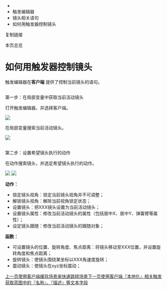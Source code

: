   * [](/)
  * 触发编辑器
  * 镜头相关语句
  * 如何用触发器控制镜头

复制链接

本页总览

# 如何用触发器控制镜头

触发编辑器在**客户端** 提供了控制当前镜头的语句。

##
第一步：在局部变量中获取当前活动镜头[​](/Manual/TriggerEditor/Camera/ControlCamera#第一步在局部变量中获取当前活动镜头
"第一步：在局部变量中获取当前活动镜头的直接链接")

打开触发编辑器，并选择客户端。

![](https://doc.sce.xd.com/assets/images/触发器客户端-86dc73c9755c01c5d9022371d9a1d6e2.png)

在局部变量搜索当前活动镜头。

![](https://doc.sce.xd.com/assets/images/获取镜头实例-85bbb6b25c5006709ebb901a725a6b58.png)

##
第二步：设置希望镜头执行的动作[​](/Manual/TriggerEditor/Camera/ControlCamera#第二步设置希望镜头执行的动作
"第二步：设置希望镜头执行的动作的直接链接")

在动作搜索镜头，并选定希望镜头执行的动作。

![](https://doc.sce.xd.com/assets/images/镜头动作-207b9726ef160d8a3c612b856cf33939.png)
![](https://doc.sce.xd.com/assets/images/镜头函数-cbfb3ce1b8859cb67714062107b514c8.png)

**动作：**

  * 锁定镜头视角：锁定当前镜头视角并不可调整；
  * 解锁镜头视角：解除当前视角锁定状态；
  * 设置镜头：把XXX镜头设置为当前活动镜头；
  * 设置镜头属性：修改当前活动镜头的属性（包括居中X、居中Y、弹簧臂等属性）；
  * 设定镜头跟随：修改当前活动镜头的跟随对象；

**函数：**

  * 可设置镜头的位置、旋转角度、焦点距离：将镜头移动至XXX位置，并设置旋转角度和焦点距离；
  * 旋转镜头：使镜头围绕某坐标以XXX角速度旋转；
  * 震动镜头：使镜头在xyz坐标震动；

[上一页使用客户端缓存场景来快速跳转场景](/Manual/TriggerEditor/Scene/使用客户端缓存场景来快速跳转场景)[下一页使用客户端『本地化』相关触发获取蓝图中的『名称』、『描述』等文本字段](/Manual/TriggerEditor/UIAndClient/LocalizationInfo)


